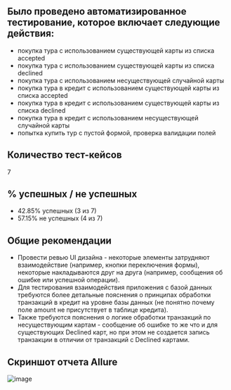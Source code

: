 ## Было проведено автоматизированное тестирование, которое включает следующие действия:
- покупка тура с использованием существующей карты из списка accepted
- покупка тура с использованием существующей карты из списка declined
- покупка тура с использованием несуществующей случайной карты
- покупка тура в кредит с использованием существующей карты из списка accepted
- покупка тура в кредит с использованием существующей карты из списка declined
- покупка тура в кредит с использованием несуществующей случайной карты
- попытка купить тур с пустой формой, проверка валидации полей

## Количество тест-кейсов
7

## % успешных / не успешных
- 42.85% успешных (3 из 7)
- 57.15% не успешных (4 из 7)

## Общие рекомендации
- Провести ревью UI дизайна - некоторые элементы затрудняют взаимодействие (например, кнопки переключения формы), некоторые накладываются друг на друга (например, сообщения об ошибке или успешной операции).
- Для тестирования взаимодействия приложения с базой данных требуются более детальные пояснения о принципах обработки транзакций в кредит на уровне базы данных (не понятно почему поле amount не присутствует в таблице кредита). 
- Также требуются пояснения о логике обработки транзакций по несуществующим картам - сообщение об ошибке то же что и для существующих Declined карт, но при этом не создается запись транзакции в отличии от транзакций с Declined картами.

## Скриншот отчета Allure
![image](https://user-images.githubusercontent.com/87671168/160436587-7ff8aeed-63c0-4bdc-8dd7-65f96682292e.png)
